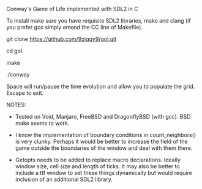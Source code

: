Conway's Game of Life implemented with SDL2 in C

To install make sure you have requisite SDL2 libraries, make and clang (if you prefer gcc simply amend the CC line of Makefile).

git clone https://github.com/9ziggy9/gol.git

cd gol

make

./conway

Space will run/pause the time evolution and allow you to populate the grid. Escape to exit.

NOTES: 

- Tested on Void, Manjaro, FreeBSD and DragonflyBSD (with gcc). BSD make seems to work.

- I know the implementation of boundary conditions in count_neighbors() is very clunky. Perhaps it would be better to increase the field of the game outside the boundaries of the window and deal with them there.

- Getopts needs to be added to replace macro declarations. Ideally window size, cell size and length of ticks. It may also be better to include a ttf window to set these things dynamically but would require inclusion of an additional SDL2 library.
